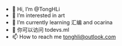 - 👋 Hi, I’m @TongHLi
- 👀 I’m interested in art
- 🌱 I’m currently learning 汇编 and ocarina
- 💞️ 你可以访问 todevs.ml
- 📫 How to reach me tonghli@outlook.com

<!---
TongHLi/TongHLi is a ✨ special ✨ repository because its `README.md` (this file) appears on your GitHub profile.
You can click the Preview link to take a look at your changes.
--->

